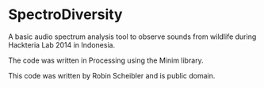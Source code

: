 SpectroDiversity
================

A basic audio spectrum analysis tool to observe sounds from wildlife during Hackteria Lab 2014
in Indonesia.

The code was written in Processing using the Minim library.

This code was written by Robin Scheibler and is public domain.
